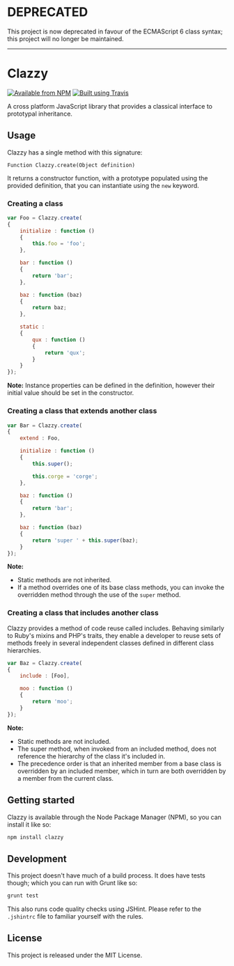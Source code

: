 # DEPRECATED

This project is now deprecated in favour of the ECMAScript 6 class syntax; this project will no longer be maintained.

---

# Clazzy

[![Available from NPM](https://img.shields.io/npm/v/clazzy.svg?maxAge=900)](https://www.npmjs.com/package/clazzy)
[![Built using Travis](https://img.shields.io/travis/lsphillips/Clazzy/master.svg?maxAge=900)](https://travis-ci.org/lsphillips/Clazzy)

A cross platform JavaScript library that provides a classical interface to prototypal inheritance.

## Usage

Clazzy has a single method with this signature:

```
Function Clazzy.create(Object definition)
```

It returns a constructor function, with a prototype populated using the provided definition, that you can instantiate using the `new` keyword.

### Creating a class

``` js
var Foo = Clazzy.create(
{
	initialize : function ()
	{
		this.foo = 'foo';
	},

	bar : function ()
	{
		return 'bar';
	},

	baz : function (baz)
	{
		return baz;
	},

	static :
	{
		qux : function ()
		{
			return 'qux';
		}
	}
});
```

**Note:** Instance properties can be defined in the definition, however their initial value should be set in the constructor.

### Creating a class that extends another class

``` js
var Bar = Clazzy.create(
{
	extend : Foo,

	initialize : function ()
	{
		this.super();

		this.corge = 'corge';
	},

	baz : function ()
	{
		return 'bar';
	},

	baz : function (baz)
	{
		return 'super ' + this.super(baz);
	}
});
```

**Note:**

* Static methods are not inherited.
* If a method overrides one of its base class methods, you can invoke the overridden method through the use of the `super` method.

### Creating a class that includes another class

Clazzy provides a method of code reuse called includes. Behaving similarly to Ruby's mixins and PHP's traits, they enable a developer to reuse sets of methods freely in several independent classes defined in different class hierarchies.

``` js
var Baz = Clazzy.create(
{
	include : [Foo],

	moo : function ()
	{
		return 'moo';
	}
});
```

**Note:**

* Static methods are not included.
* The super method, when invoked from an included method, does not reference the hierarchy of the class it's included in.
* The precedence order is that an inherited member from a base class is overridden by an included member, which in turn are both overridden by a member from the current class.

## Getting started

Clazzy is available through the Node Package Manager (NPM), so you can install it like so:

``` sh
npm install clazzy
```

## Development

This project doesn't have much of a build process. It does have tests though; which you can run with Grunt like so:

``` sh
grunt test
```

This also runs code quality checks using JSHint. Please refer to the `.jshintrc` file to familiar yourself with the rules.

## License

This project is released under the MIT License.
